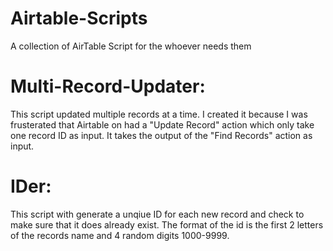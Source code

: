 # Airtable-Scripts
A collection of AirTable Script for the whoever needs them

# Multi-Record-Updater:

This script updated multiple records at a time. I created it because I was frusterated that Airtable on had a "Update Record" action which only take one record ID as input. It takes the output of the "Find Records" action as input. 

# IDer:

This script with generate a unqiue ID for each new record and check to make sure that it does already exist. The format of the id is the first 2 letters of the records name and 4 random digits 1000-9999.
